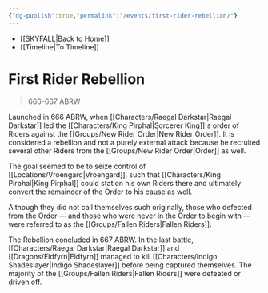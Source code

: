 ```yaml
---
{"dg-publish":true,"permalink":"/events/first-rider-rebellion/"}
---
```


- [[SKYFALL\|Back to Home]]
- [[Timeline\|To Timeline]]

# First Rider Rebellion
>666–667 ABRW

Launched in 666 ABRW, when [[Characters/Raegal Darkstar\|Raegal Darkstar]] led the [[Characters/King Pirphal\|Sorcerer King]]'s order of Riders against the [[Groups/New Rider Order\|New Rider Order]]. It is considered a rebellion and not a purely external attack because he recruited several other Riders from the [[Groups/New Rider Order\|Order]] as well. 

The goal seemed to be to seize control of [[Locations/Vroengard\|Vroengard]], such that [[Characters/King Pirphal\|King Pirphal]] could station his own Riders there and ultimately convert the remainder of the Order to his cause as well. 

Although they did not call themselves such originally, those who defected from the Order — and those who were never in the Order to begin with — were referred to as the [[Groups/Fallen Riders\|Fallen Riders]]. 

The Rebellion concluded in 667 ABRW. In the last battle, [[Characters/Raegal Darkstar\|Raegal Darkstar]] and [[Dragons/Eldfyrn\|Eldfyrn]] managed to kill [[Characters/Indigo Shadeslayer\|Indigo Shadeslayer]] before being captured themselves. The majority of the [[Groups/Fallen Riders\|Fallen Riders]] were defeated or driven off. 